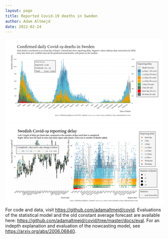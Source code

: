 ```yaml
---
layout: page
title: Reported Covid-19 deaths in Sweden
author: Adam Altmejd
date: 2022-02-24
---
```


![Graph of Swedish Covid-19 deaths with reporting delay.](deaths_lag_sweden_2022-02-24.png "Swedish Covid-19 deaths.")
![Graph of Swedish Covid-19 reporting delay in daily deaths.](lag_trend_sweden_2022-02-24.png "Trend in Swedish Covid-19 mortality reporting delay.")
For code and data, visit <https://github.com/adamaltmejd/covid>.
Evaluations of the statistical model and the old constant average forecast are available here: <https://github.com/adamaltmejd/covid/tree/master/docs/eval>.
For an indepth explanation and evaluation of the nowcasting model, see <https://arxiv.org/abs/2006.06840>.
